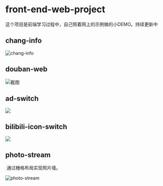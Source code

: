 # front-end-web-project

这个项目是前端学习过程中，自己照着网上的示例做的小DEMO。持续更新中

## chang-info

![chang-info](https://s6.jpg.cm/2022/03/09/L0rxRU.gif)

## douban-web

![截图](https://s6.jpg.cm/2022/03/13/L217SR.png)

## ad-switch

![](https://s6.jpg.cm/2022/03/30/LKURs6.gif)

## bilibili-icon-switch

![](https://s6.jpg.cm/2022/03/30/LKU8lL.gif)

## photo-stream

​	通过栅格布局实现照片墙。

![photo-stream](https://s6.jpg.cm/2022/04/14/LyQttS.png)
